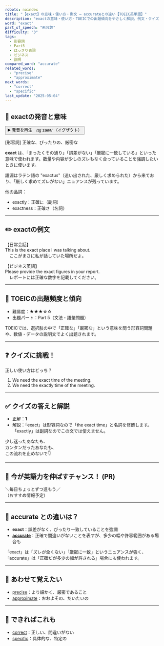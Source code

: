 ```yaml
---
robots: noindex
title: "【exact】の意味・使い方・例文 ― accurateとの違い【TOEIC英単語】"
description: "exactの意味・使い方・TOEICでの出題傾向をやさしく解説。例文・クイズ付きでaccurateとの違いもわかりやすく学べます。"
word: "exact"
part_of_speech: "形容詞"
difficulty: "3"
tags:
  - 形容詞
  - Part5
  - はっきり表現
  - ビジネス
  - 説明
compared_word: "accurate"
related_words:
  - "precise"
  - "approximate"
next_words:
  - "correct"
  - "specific"
last_update: "2025-05-04"
---
```


## 🔰 exactの発音と意味

<button class="play-audio" onclick="playTTS('exact')">
  <span class="play-audio-main">
    ▶️ 発音を再生　/ɪɡˈzækt/
  </span>
  <span class="play-audio-sub">
    （イグザクト）
  </span>
</button>

[形容詞] 正確な、ぴったりの、厳密な

**exact** は、「まったくその通り」「誤差がない」「厳密に一致している」といった意味で使われます。数量や内容が少しのズレもなく合っていることを強調したいときに使います。

語源はラテン語の "exactus"（追い出された、厳しく求められた）から来ており、「厳しく求めてズレがない」ニュアンスが残っています。

他の品詞：  
- exactly：正確に（副詞）
- exactness：正確さ（名詞）

---

## ✏️ exactの例文

【日常会話】  
This is the exact place I was talking about.  
　ここがまさに私が話していた場所だよ。

【ビジネス英語】  
Please provide the exact figures in your report.  
　レポートには正確な数字を記載してください。

---

## 🎯 TOEICの出題頻度と傾向

- 難易度：★★★☆☆
- 出題パート：Part 5（文法・語彙問題）

TOEICでは、選択肢の中で「正確な」「厳密な」という意味を問う形容詞問題や、数値・データの説明文でよく出題されます。

---

## ❓ クイズに挑戦！

正しい使い方はどっち？

1. We need the exact time of the meeting.  
2. We need the exactly time of the meeting.

---

## ✅ クイズの答えと解説

- 正解：**1**
- 解説：「exact」は形容詞なので「the exact time」と名詞を修飾します。「exactly」は副詞なのでこの文では使えません。

少し迷ったあなたも、  
カンタンだったあなたも、  
この流れを止めないで👇️

---

## 🚀 今が英語力を伸ばすチャンス！ (PR)

<div class="info-center">
＼毎日ちょっとずつ進もう／<br>  
（おすすめ情報予定）
</div>

---

## 🤔  accurate との違いは？

- **exact**：誤差がなく、ぴったり一致していることを強調
- **[accurate](/accurate)**：正確で間違いがないことを表すが、多少の幅や許容範囲がある場合も

「exact」は「ズレが全くない」「厳密に一致」というニュアンスが強く、「accurate」は「正確だが多少の幅が許される」場合にも使われます。

---

## 🧩 あわせて覚えたい

- [precise](/precise)：より細かく、厳密であること
- [approximate](/approximate)：おおよその、だいたいの

---

## 📖 できればこれも

- [correct](/correct)：正しい、間違いがない
- [specific](/specific)：具体的な、特定の

<!-- cvid: aid36_bid11 -->
